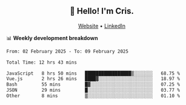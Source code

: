 
<h2 align="center">👋 Hello! I'm Cris.</h2>
<p align="center">
  <a href="https://www.criscunas.dev">Website</a> •
  <a href="https://www.linkedin.com/in/cristophercunas/">LinkedIn</a> 
</p>


📊 **Weekly development breakdown**
<!--START_SECTION:waka-->

```txt
From: 02 February 2025 - To: 09 February 2025

Total Time: 12 hrs 43 mins

JavaScript   8 hrs 50 mins   █████████████████▒░░░░░░░   68.75 %
Vue.js       2 hrs 26 mins   ████▓░░░░░░░░░░░░░░░░░░░░   18.97 %
Bash         55 mins         █▓░░░░░░░░░░░░░░░░░░░░░░░   07.25 %
JSON         29 mins         █░░░░░░░░░░░░░░░░░░░░░░░░   03.77 %
Other        8 mins          ▒░░░░░░░░░░░░░░░░░░░░░░░░   01.10 %
```

<!--END_SECTION:waka-->
